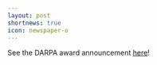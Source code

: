 ```yaml
---
layout: post
shortnews: true
icon: newspaper-o
---
```


See the DARPA award announcement [here](https://www.darpa.mil/news-events/2022-05-13)!
